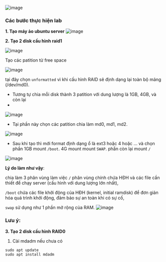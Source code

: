 ![image](https://github.com/user-attachments/assets/61fd2249-8787-4b8f-9368-a2e3f47e9752)

### **Các bước thực hiện lab**

**1. Tạo máy ảo ubuntu server**
![image](https://github.com/user-attachments/assets/0077df1b-912a-456a-ba55-b2ba48e2baaf)

**2. Tạo 2 disk cấu hình raid1**

![image](https://github.com/user-attachments/assets/837ecf00-6544-4340-8945-f3b0dbc6bdad)

Tạo các patition từ free space

![image](https://github.com/user-attachments/assets/22a6473f-81a7-43ee-b3bc-26835e5dc861)

tại đây chọn `unformatted` vì khi cấu hình RAID sẽ định dạng lại toàn bộ mảng (/dev/md0).
- Tương tự chia mỗi disk thành 3 patition với dung lượng là 1GB, 4GB, và còn lại
- 
![image](https://github.com/user-attachments/assets/644c1796-e14b-4f65-a142-9d0dd93deeb4)

- Tại phần này chọn các patition chia làm md0, md1, md2.

![image](https://github.com/user-attachments/assets/65417d75-81aa-40bc-bdc9-5e5182bb290b)

- Sau khi tạo thì mới format định dạng ổ là ext3 hoặc 4 hoặc ... và chọn phần 1GB mount `/boot`. 4G mount mount `SWAP`. phần còn lại mount `/`

![image](https://github.com/user-attachments/assets/1574a92a-e48e-41ad-8c79-111c6bf40320)

**Lý do làm như vậy**: 

chia làm 3 phân vùng làm việc `/` phân vùng chính chứa HĐH và các file cần thiết để chạy server (cấu hình với dung lượng lớn nhất), 

`/boot` chứa các file khởi động của HĐH (kernel, initial ramdisk) để đơn giản hóa quá trình khởi động, đảm bảo sự an toàn khi có sự cố, 

`swap` sử dụng như 1 phần mở rộng của RAM.
![image](https://github.com/user-attachments/assets/defe7eb5-64e9-46bf-af84-076641507dd3)

### **Lưu ý**:

**3. Tạo 2 disk cấu hình RAID0**

1. Cài mdadm nếu chưa có

```
sudo apt update
sudo apt install mdadm
```

